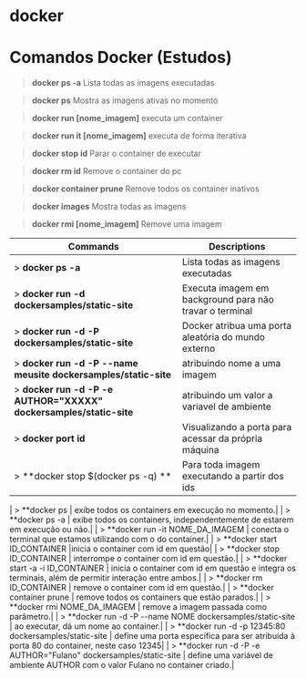 # docker


# **Comandos Docker (Estudos)**


> **docker ps -a** Lista todas as imagens executadas

> **docker ps** Mostra as imagens ativas no momento

> **docker run [nome_imagem]** executa um container

> **docker run it [nome_imagem]** executa de forma iterativa

> **docker stop id** Parar o container de executar

> **docker rm  id** Remove o container do pc

> **docker container prune** Remove todos os container inativos

> **docker images** Mostra todas as imagens 

> **docker rmi [nome_imagem]** Remove uma imagem


| **Commands**  | **Descriptions**  |
|---|---|
| > **docker ps -a**  |  Lista todas as imagens executadas | 
| > **docker run -d dockersamples/static-site** | Executa imagem em background para não travar o terminal|
| > **docker run -d -P dockersamples/static-site** | Docker atribua uma porta aleatória do mundo externo|
| > **docker run -d -P --name meusite dockersamples/static-site** | atribuindo nome a uma imagem|
| > **docker run -d -P -e AUTHOR="XXXXX"  dockersamples/static-site** | atribuindo um valor a variavel de ambiente|
| > **docker port id** | Visualizando a porta para acessar da própria máquina|
| > **docker stop $(docker ps -q) ** | Para toda imagem executando a partir dos ids|

| > **docker ps | exibe todos os containers em execução no momento.|
| > **docker ps -a | exibe todos os containers, independentemente de estarem em execução ou não.|
| > **docker run -it NOME_DA_IMAGEM | conecta o terminal que estamos utilizando com o do container.|
| > **docker start ID_CONTAINER |inicia o container com id em questão|
| > **docker stop ID_CONTAINER | interrompe o container com id em questão.|
| > **docker start -a -i ID_CONTAINER | inicia o container com id em questão e integra os terminais, além de permitir interação entre ambos.|
| > **docker rm ID_CONTAINER | remove o container com id em questão.|
| > **docker container prune | remove todos os containers que estão parados.|
| > **docker rmi NOME_DA_IMAGEM | remove a imagem passada como parâmetro.|
| > **docker run -d -P --name NOME dockersamples/static-site | ao executar, dá um nome ao container.|
| > **docker run -d -p 12345:80 dockersamples/static-site | define uma porta específica para ser atribuída à porta 80 do container, neste caso 12345|
| > **docker run -d -P -e AUTHOR="Fulano" dockersamples/static-site | define uma variável de ambiente AUTHOR com o valor Fulano no container criado.|